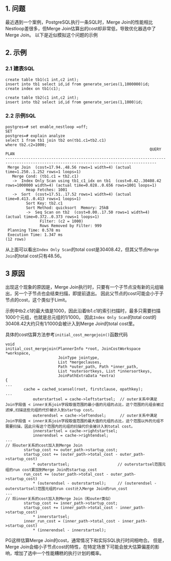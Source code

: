 ## 1. 问题
最近遇到一个案例，PostgreSQL执行一条SQL时，Merge Join的性能相比Nestloop差很多，但Merge Join估算出的cost却非常低，导致优化器选中了Merge Join。
以下是近似模拟这个问题的示例

## 2. 示例

### 2.1 建表SQL
```
create table tb1(c1 int,c2 int);
insert into tb1 select id,id from generate_series(1,1000000)id;
create index on tb1(c1);

create table tb2(c1 int,c2 int);
insert into tb2 select id,id from generate_series(1,1000)id;
```

### 2.2 示例SQL
```
postgres=# set enable_nestloop =off;
SET
postgres=# explain analyze
select 1 from tb1 join tb2 on(tb1.c1=tb2.c1)
where tb2.c2=1000;
                                                               QUERY PLAN
----------------------------------------------------------------------------------------------------------------------------------------
 Merge Join  (cost=17.94..48.56 rows=1 width=4) (actual time=1.250..1.252 rows=1 loops=1)
   Merge Cond: (tb1.c1 = tb2.c1)
   ->  Index Only Scan using tb1_c1_idx on tb1  (cost=0.42..30408.42 rows=1000000 width=4) (actual time=0.028..0.656 rows=1001 loops=1)
         Heap Fetches: 1001
   ->  Sort  (cost=17.51..17.52 rows=1 width=4) (actual time=0.413..0.413 rows=1 loops=1)
         Sort Key: tb2.c1
         Sort Method: quicksort  Memory: 25kB
         ->  Seq Scan on tb2  (cost=0.00..17.50 rows=1 width=4) (actual time=0.372..0.373 rows=1 loops=1)
               Filter: (c2 = 1000)
               Rows Removed by Filter: 999
 Planning Time: 0.578 ms
 Execution Time: 1.347 ms
(12 rows)
```

从上面可以看出`Index Only Scan`的total cost是30408.42，但其父节点`Merge Join`的total cost只有48.56。

## 3 原因
出现这个现象的原因是，Merge Join执行时，只要有一个子节点没有新的元组输出，另一个子节点也会结束扫描，即提前退出。
因此父节点的cost可能会小于子节点的cost，这个类似于Limit。

示例中tb2.c1的最大值是1000，因此沿着tb1.c1的索引扫描时，最多只需要扫描1000个元组，也就是总元组的1/1000。
因此`Index Only Scan`的total cost的30408.42大约只有1/1000会被计入到Merge Join的total cost里。


具体的cost估算方法参考`initial_cost_mergejoin()`函数代码
```
void
initial_cost_mergejoin(PlannerInfo *root, JoinCostWorkspace *workspace,
					   JoinType jointype,
					   List *mergeclauses,
					   Path *outer_path, Path *inner_path,
					   List *outersortkeys, List *innersortkeys,
					   JoinPathExtraData *extra)
{
...
		cache = cached_scansel(root, firstclause, opathkey);
...
			outerstartsel = cache->leftstartsel;  // outer关系中满足 Join字段值 < inner关系join字段取值范围的最小值的元组的占比，这个范围的元组会被过滤掉,扫描这些元组的代价被计入到startup cost。
			outerendsel = cache->leftendsel;      // outer关系中满足 Join字段值 < inner关系join字段取值范围的最大值的元组的占比，这个范围以外的元组不需要扫描，因此只有这个范围内的元组的扫描代价会被计入到total cost。
			innerstartsel = cache->rightstartsel;
			innerendsel = cache->rightendsel;
...
// 将outer关系的cost加入到Merge Join
		startup_cost += outer_path->startup_cost;
		startup_cost += (outer_path->total_cost - outer_path->startup_cost)
			* outerstartsel;                     // outerstartsel范围元组的run cost累加到Merge Join的startup_cost
		run_cost += (outer_path->total_cost - outer_path->startup_cost)
			* (outerendsel - outerstartsel);     // (outerendsel - outerstartsel)范围元组的run cost计入Merge Join的run_cost
...
// 将inner关系的cost加入到Merge Join（和outer类似）
		startup_cost += inner_path->startup_cost;
		startup_cost += (inner_path->total_cost - inner_path->startup_cost)
			* innerstartsel;
		inner_run_cost = (inner_path->total_cost - inner_path->startup_cost)
			* (innerendsel - innerstartsel);
```

PG这样估算Merge Join的cost，通常情况下和实际SQL执行时间相吻合。
但是，Merge Join会缩小子节点cost的特性，在特定场景下可能会放大估算偏差的影响，增加了选中一个性能糟糕的执行计划的概率。


